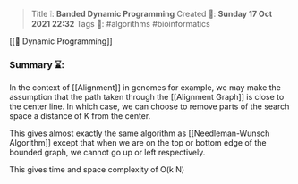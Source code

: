 > Title ❕: **Banded Dynamic Programming**
> Created 📅: **Sunday 17 Oct 2021 22:32**
  Tags 📎: #algorithms #bioinformatics 

[[🌸 Dynamic Programming]]
### Summary ⌛:
In the context of [[Alignment]] in genomes for example, we may make the assumption that the path taken through the [[Alignment Graph]] is close to the center line. In which case, we can choose to remove parts of the search space a distance of K from the center.

This gives almost exactly the same algorithm as [[Needleman-Wunsch Algorithm]] except that when we are on the top or bottom edge of the bounded graph, we cannot go up or left respectively.

This gives time and space complexity of O(k N)